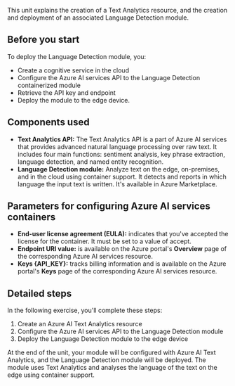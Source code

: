This unit explains the creation of a Text Analytics resource, and the creation and deployment of an associated Language Detection module.

## Before you start

To deploy the Language Detection module, you:

- Create a cognitive service in the cloud
- Configure the Azure AI services API to the Language Detection containerized module
- Retrieve the API key and endpoint
- Deploy the module to the edge device.

## Components used

- **Text Analytics API:** The Text Analytics API is a part of Azure AI services that provides advanced natural language processing over raw text. It includes four main functions: sentiment analysis, key phrase extraction, language detection, and named entity recognition.
- **Language Detection module:** Analyze text on the edge, on-premises, and in the cloud using container support. It detects and reports in which language the input text is written. It's available in Azure Marketplace.

<a name='parameters-for-configuring-ai-services-containers'></a>

## Parameters for configuring Azure AI services containers

- **End-user license agreement (EULA):** indicates that you've accepted the license for the container. It must be set to a value of accept.
- **Endpoint URI value:** is available on the Azure portal's **Overview** page of the corresponding Azure AI services resource.
- **Keys {API_KEY}:** tracks billing information and is available on the Azure portal's **Keys** page of the corresponding Azure AI services resource.

## Detailed steps

In the following exercise, you'll complete these steps:

1. Create an Azure AI Text Analytics resource
1. Configure the Azure AI services API to the Language Detection module
1. Deploy the Language Detection module to the edge device

At the end of the unit, your module will be configured with Azure AI Text Analytics, and the Language Detection module will be deployed. The module uses Text Analytics and analyses the language of the text on the edge using container support.
